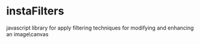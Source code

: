 # instaFilters
javascript library for apply filtering techniques for modifying and enhancing an image\canvas
